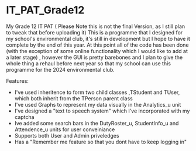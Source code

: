 # IT_PAT_Grade12
My Grade 12 IT PAT ( Please Note this is not the final Version, as I still plan to tweak that before uploading it)
This is a programme that I designed for my school's environmental club, it's still in development but I hope to have it complete by the end of this year. At this point all of the code has been done 
(with the exception of some online functionality which I would like to add at a later stage) , however the GUI is pretty barebones and I plan to give the whole thing a rehaul before next year so that my
school can use this programme for the 2024 environmental club. 

Features:
- I've used inheritence to form two child classes ,TStudent and TUser, which both inherit from the TPerson parent class
- I've used Graphs to represent my data visually in the Analytics_u unit
- I've designed a "text to speech system" which I've incorporated with my captcha
- Ive added some search bars in the DutyRoster_u, StudentInfo_u and Attendence_u units for user conveiniance
- Supports both User and Admin priveledges
- Has a "Remember me feature so that you dont have to keep logging in"


